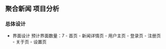 ## 聚合新闻 项目分析
### 总体设计
- 界面设计
    预计界面数量：7
        - 首页
        - 新闻详情页
        - 用户主页
        - 登录页
        - 注册页
        - 关于页
        - 设置页
